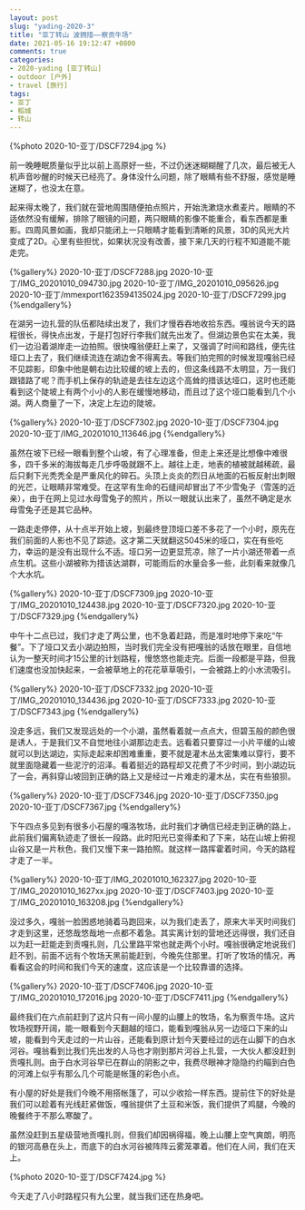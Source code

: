 ```yaml
---
layout: post
slug: "yading-2020-3"
title: "亚丁转山 波拥措——察贡牛场"
date: 2021-05-16 19:12:47 +0800
comments: true
categories:
- 2020-yading [亚丁转山]
- outdoor [户外]
- travel [旅行]
tags:
- 亚丁
- 稻城
- 转山
---
```


{%photo 2020-10-亚丁/DSCF7294.jpg %}

前一晚睡眠质量似乎比以前上高原好一些，不过仍迷迷糊糊醒了几次，最后被无人机声音吵醒的时候天已经亮了。身体没什么问题，除了眼睛有些不舒服，感觉是睡迷糊了，也没太在意。

起来得太晚了，我们就在营地周围随便拍点照片，开始洗漱烧水煮麦片。眼睛的不适依然没有缓解，排除了眼镜的问题，两只眼睛的影像不能重合，看东西都是重影。四周风景如画，我却只能闭上一只眼睛才能看到清晰的风景，3D的风光大片变成了2D。心里有些担忧，如果状况没有改善，接下来几天的行程不知道能不能走完。

<!--more-->

{%gallery%}
2020-10-亚丁/DSCF7288.jpg
2020-10-亚丁/IMG_20201010_094730.jpg
2020-10-亚丁/IMG_20201010_095626.jpg
2020-10-亚丁/mmexport1623594135024.jpg
2020-10-亚丁/DSCF7299.jpg
{%endgallery%}

在湖另一边扎营的队伍都陆续出发了，我们才慢吞吞地收拾东西。嘎翁说今天的路程很长，得快点出发，于是打包好行李我们就先出发了。但湖边景色实在太美，我们一边沿着湖岸走一边拍照。很快嘎翁便赶上来了，又强调了时间和路线，便先往垭口上去了，我们继续流连在湖边舍不得离去。等我们拍完照的时候发现嘎翁已经不见踪影，印象中他是朝右边比较缓的坡上去的，但这条线路不太明显，万一我们跟错路了呢？而手机上保存的轨迹是去往左边这个高耸的措该达垭口，这时也还能看到这个陡坡上有两个小小的人影在缓慢地移动，而且过了这个垭口能看到几个小湖。两人商量了一下，决定上左边的陡坡。

{%gallery%}
2020-10-亚丁/DSCF7302.jpg
2020-10-亚丁/DSCF7304.jpg
2020-10-亚丁/IMG_20201010_113646.jpg
{%endgallery%}

虽然在坡下已经一眼看到整个山坡，有了心理准备，但走上来还是比想像中难很多，四千多米的海拔每走几步呼吸就跟不上。越往上走，地表的植被就越稀疏，最后只剩下光秃秃全是严重风化的碎石。头顶上炎炎的烈日从地面的石板反射出刺眼的光芒，让眼睛非常难受。在这罕有生命的石缝间却冒出了不少雪兔子（雪莲的近亲），由于在网上见过水母雪兔子的照片，所以一眼就认出来了，虽然不确定是水母雪兔子还是其它品种。

一路走走停停，从十点半开始上坡，到最终登顶垭口差不多花了一个小时，原先在我们前面的人影也不见了踪迹。这才第二天就翻这5045米的垭口，实在有些吃力，幸运的是没有出现什么不适。垭口另一边更显荒凉，除了一片小湖还带着一点点生机。这些小湖被称为措该达湖群，可能雨后的水量会多一些，此刻看来就像几个大水坑。

{%gallery%}
2020-10-亚丁/DSCF7309.jpg
2020-10-亚丁/IMG_20201010_124438.jpg
2020-10-亚丁/DSCF7320.jpg
2020-10-亚丁/DSCF7329.jpg
{%endgallery%}

中午十二点已过，我们才走了两公里，也不急着赶路，而是准时地停下来吃“午餐”。下了垭口又去小湖边拍照，当时我们完全没有把嘎翁的话放在眼里，自信地认为一整天时间才15公里的计划路程，慢悠悠也能走完。后面一段都是平路，但我们速度也没加快起来，一会被草地上的花花草草吸引，一会被路上的小水流吸引。

{%gallery%}
2020-10-亚丁/DSCF7332.jpg
2020-10-亚丁/IMG_20201010_134436.jpg
2020-10-亚丁/DSCF7333.jpg
2020-10-亚丁/DSCF7343.jpg
{%endgallery%}

没走多远，我们又发现远处的一个小湖，虽然看着就一点点大，但碧玉般的颜色很是诱人，于是我们又不自觉地往小湖那边走去。远看着只要穿过一小片平缓的山坡就可以到达湖边，实际走起来却困难重重，要不就是灌木丛太密集难以穿行，要不就里面隐藏着一些泥泞的沼泽。看着挺近的路程却又花费了不少时间，到小湖边玩了一会，再斜穿山坡回到正确的路上又是经过一片难走的灌木丛，实在有些狼狈。

{%gallery%}
2020-10-亚丁/DSCF7346.jpg
2020-10-亚丁/DSCF7350.jpg
2020-10-亚丁/DSCF7367.jpg
{%endgallery%}

下午四点多见到有很多小石屋的嘎洛牧场，此时我们才确信已经走到正确的路上，此前我们偏离轨迹走了很长一段路。此时阳光已变得柔和了下来，站在山坡上俯视山谷又是一片秋色，我们又慢下来一路拍照。就这样一路挥霍着时间，今天的路程才走了一半。

{%gallery%}
2020-10-亚丁/IMG_20201010_162327.jpg
2020-10-亚丁/IMG_20201010_1627xx.jpg
2020-10-亚丁/DSCF7403.jpg
2020-10-亚丁/IMG_20201010_163208.jpg
{%endgallery%}

没过多久，嘎翁一脸困惑地骑着马跑回来，以为我们走丢了，原来大半天时间我们才走到这里，还悠哉悠哉地一点都不着急。其实离计划的营地还远得很，我们还自以为赶一赶能走到贡嘎扎则，几公里路平常也就走两个小时。嘎翁很确定地说我们赶不到，前面不远有个牧场天黑前能赶到，今晚先住那里。打听了牧场的情况，再看看这会的时间和我们今天的速度，这应该是一个比较靠谱的选择。

{%gallery%}
2020-10-亚丁/DSCF7406.jpg
2020-10-亚丁/IMG_20201010_172016.jpg
2020-10-亚丁/DSCF7411.jpg
{%endgallery%}

最终我们在六点前赶到了这片只有一间小屋的山腰上的牧场，名为察贡牛场。这片牧场视野开阔，能一眼看到今天翻越的垭口，能看到嘎翁从另一边垭口下来的山坡，能看到今天走过的一片山谷，还能看到原计划今天要经过的远在山脚下的白水河谷。嘎翁看到比我们先出发的人马也才刚到那片河谷上扎营，一大伙人都没赶到贡嘎扎则。由于白水河谷早已在群山的阴影之中，我费尽眼神才隐隐约约瞄到白色的河滩上似乎有那么几个可能是帐篷的彩色小点。

有小屋的好处是我们今晚不用搭帐篷了，可以少收拾一样东西。提前住下的好处是我们可以趁着有光线赶紧做饭，嘎翁提供了土豆和米饭，我们提供了鸡腿，今晚的晚餐终于不那么寒酸了。

虽然没赶到五星级营地贡嘎扎则，但我们却因祸得福，晚上山腰上空气爽朗，明亮的银河高悬在头上，而底下的白水河谷被阵阵云雾笼罩着。他们在人间，我们在天上。

{%photo 2020-10-亚丁/DSCF7424.jpg %}

今天走了八小时路程只有九公里，就当我们还在热身吧。
